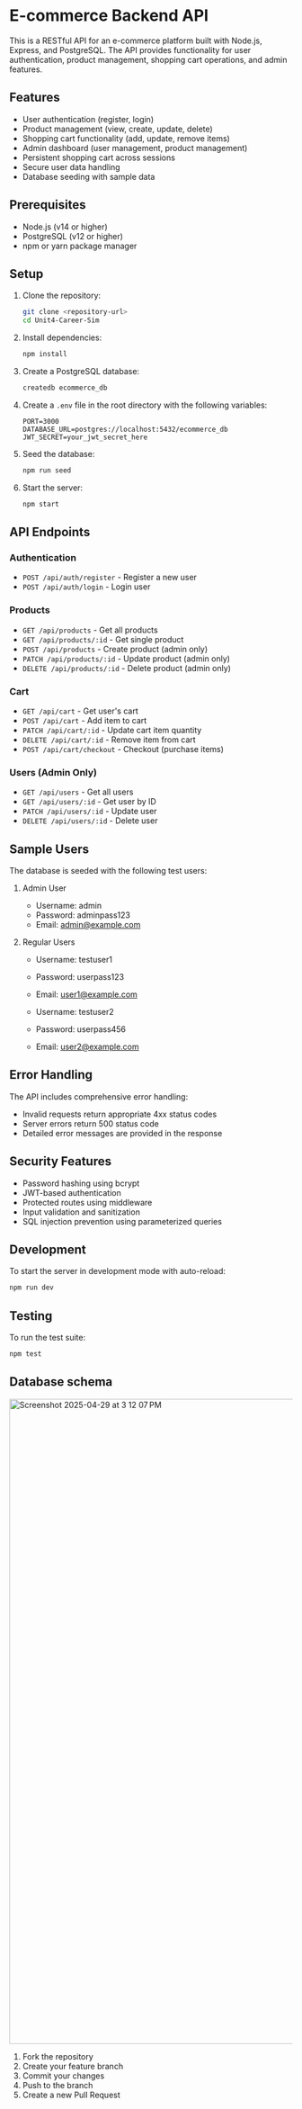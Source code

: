# E-commerce Backend API

This is a RESTful API for an e-commerce platform built with Node.js, Express, and PostgreSQL. The API provides functionality for user authentication, product management, shopping cart operations, and admin features.

## Features

- User authentication (register, login)
- Product management (view, create, update, delete)
- Shopping cart functionality (add, update, remove items)
- Admin dashboard (user management, product management)
- Persistent shopping cart across sessions
- Secure user data handling
- Database seeding with sample data

## Prerequisites

- Node.js (v14 or higher)
- PostgreSQL (v12 or higher)
- npm or yarn package manager

## Setup

1. Clone the repository:
   ```bash
   git clone <repository-url>
   cd Unit4-Career-Sim
   ```

2. Install dependencies:
   ```bash
   npm install
   ```

3. Create a PostgreSQL database:
   ```bash
   createdb ecommerce_db
   ```

4. Create a `.env` file in the root directory with the following variables:
   ```
   PORT=3000
   DATABASE_URL=postgres://localhost:5432/ecommerce_db
   JWT_SECRET=your_jwt_secret_here
   ```

5. Seed the database:
   ```bash
   npm run seed
   ```

6. Start the server:
   ```bash
   npm start
   ```

## API Endpoints

### Authentication
- `POST /api/auth/register` - Register a new user
- `POST /api/auth/login` - Login user

### Products
- `GET /api/products` - Get all products
- `GET /api/products/:id` - Get single product
- `POST /api/products` - Create product (admin only)
- `PATCH /api/products/:id` - Update product (admin only)
- `DELETE /api/products/:id` - Delete product (admin only)

### Cart
- `GET /api/cart` - Get user's cart
- `POST /api/cart` - Add item to cart
- `PATCH /api/cart/:id` - Update cart item quantity
- `DELETE /api/cart/:id` - Remove item from cart
- `POST /api/cart/checkout` - Checkout (purchase items)

### Users (Admin Only)
- `GET /api/users` - Get all users
- `GET /api/users/:id` - Get user by ID
- `PATCH /api/users/:id` - Update user
- `DELETE /api/users/:id` - Delete user

## Sample Users

The database is seeded with the following test users:

1. Admin User
   - Username: admin
   - Password: adminpass123
   - Email: admin@example.com

2. Regular Users
   - Username: testuser1
   - Password: userpass123
   - Email: user1@example.com

   - Username: testuser2
   - Password: userpass456
   - Email: user2@example.com

## Error Handling

The API includes comprehensive error handling:
- Invalid requests return appropriate 4xx status codes
- Server errors return 500 status code
- Detailed error messages are provided in the response

## Security Features

- Password hashing using bcrypt
- JWT-based authentication
- Protected routes using middleware
- Input validation and sanitization
- SQL injection prevention using parameterized queries

## Development

To start the server in development mode with auto-reload:
```bash
npm run dev
```

## Testing

To run the test suite:
```bash
npm test
```

## Database schema
<img width="1147" alt="Screenshot 2025-04-29 at 3 12 07 PM" src="https://github.com/user-attachments/assets/b7513852-a924-4b1b-b1a3-1a2f5d130f1e" />


1. Fork the repository
2. Create your feature branch
3. Commit your changes
4. Push to the branch
5. Create a new Pull Request 
